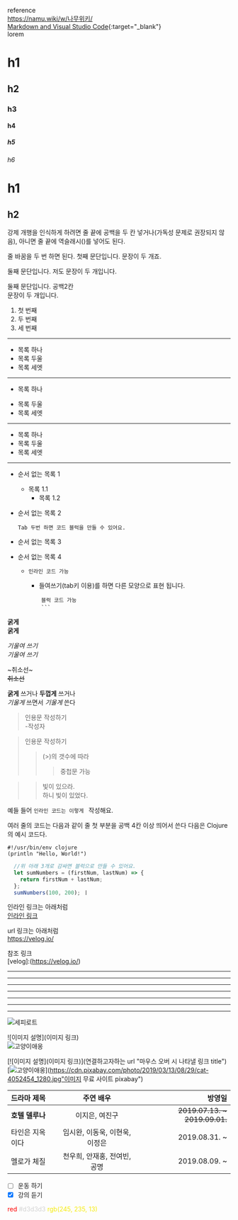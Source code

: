
reference  
<https://namu.wiki/w/나무위키/>  
[Markdown and Visual Studio Code](https://code.visualstudio.com/docs/languages/markdown){:target="_blank"}  
lorem



<!-- 제목(header) --> 
# h1
## h2
### h3
#### h4
##### h5
###### h6

h1
==

h2
--

<!-- 문단  -->
강제 개행을 인식하게 하려면 줄 끝에 공백을 두 칸 넣거나(가독성 문제로 권장되지 않음), 아니면 줄 끝에 역슬래시(\)를 넣어도 된다.

줄 바꿈을 두 번 하면 된다.
첫째 문단입니다. 문장이 두 개죠.

둘째 문단입니다. 저도
문장이 두 개입니다.

둘째 문단입니다. 공백2칸   
문장이 두 개입니다.

<!--  순서를 표기하는 목록 -->
1. 첫 번째
2. 두 번째
3. 세 번째

-----

<!-- 순서가 없는 목록  * - +  -->

* 목록 하나
* 목록 두울
* 목록 세엣

-----

* 목록 하나
+ 목록 두울
+ 목록 세엣

-----

+ 목록 하나
+ 목록 두울
+ 목록 세엣

-----


- 순서 없는 목록 1
    - 목록 1.1
        - 목록 1.2
- 순서 없는 목록 2
		
      Tab 두번 하면 코드 블럭을 만들 수 있어요.
* 순서 없는 목록 3
+ 순서 없는 목록 4
	+ `인라인 코드 가능`
    	+ 들여쓰기(tab키 이용)를 하면 다른 모양으로 표현 됩니다.
        
        ```　
		    블럭 코드 가능
		    ```　
<!-- 폰트 스타일 -->
__굵게__  
**굵게**  

_기울여 쓰기_  
*기울여 쓰기*  

~취소선~  
~~취소선~~  

**굵게** 쓰거나 __두껍게__ 쓰거나  
*기울게* 쓰면서 _기울게_ 쓴다

<!-- 인용문 -->
> 인용문 작성하기  
-작성자

> 인용문 작성하기  
>> (>)의 갯수에 따라
>>> 중첩문 가능

>> 빛이 있으라.  
> 하니 빛이 있었다.  
 
<!-- 인라인 코드(문장 중간에 표시) -->
예들 들어 `인라인 코드는 이렇게 `  작성해요.

<!-- 코드 -->
여러 줄의 코드는 다음과 같이 줄 첫 부분을 공백 4칸 이상 띄어서 쓴다
다음은 Clojure의 예시 코드다.  

    #!/usr/bin/env clojure
    (println "Hello, World!")

<!-- 여러 줄로 된 코드 블럭 -->
```javascript　
  //위 아래 3개로 감싸면 블럭으로 만들 수 있어요.
  let sumNumbers = (firstNum, lastNum) => {
    return firstNum + lastNum;
  };
  sumNumbers(100, 200); ㅣ
```

<!-- 링크 -->
인라인 링크는 아래처럼  
[인라인 링크](https://velog.io/)

url 링크는 아래처럼  
<https://velog.io/>

참조 링크  
[velog]:(https://velog.io/)

<!-- 가로줄 -->
***
-----
__ __ __ __ __ __ __

* * *
*****
- - -
------------

<!-- 그림 넣기 -->
![세피로트](https://cdn.pixabay.com/photo/2019/03/13/08/29/cat-4052454_1280.jpg "툴팁 메시지. 이 부분은 생략해도 됩니다.")

![이미지 설명](이미지 링크)  
![고양이애옹](https://cdn.pixabay.com/photo/2019/03/13/08/29/cat-4052454_1280.jpg)

[![이미지 설명](이미지 링크)](연결하고자하는 url "마우스 오버 시 나타낼 링크 title")  
[![고양이애옹](https://cdn.pixabay.com/photo/2019/03/13/08/29/cat-4052454_1280.jpg)](https://cdn.pixabay.com/photo/2019/03/13/08/29/cat-4052454_1280.jpg"이미지 무료 사이트 pixabay")

<!-- 테이블 -->
| 드라마 제목 | 주연 배우 | 방영일 |
|:----------|:----------:|----------:|
| **호텔 델루나** | 이지은, 여진구 | ~~2019.07.13. ~ 2019.09.01.~~ |
| 타인은 지옥이다 | 임시완, 이동욱, 이현욱, 이정은 | 2019.08.31. ~ |
| 멜로가 체질 | 천우희, 안재홍, 전여빈, 공명 | 2019.08.09. ~ |

<!-- 체크 박스 -->
- [ ] 운동 하기
- [x] 강의 듣기

<!-- 글자 색상 -->
<span style="color:red">red</span>
<span style="color:#d3d3d3">#d3d3d3</span>
<span style="color:rgb(245, 235, 13)">rgb(245, 235, 13)</span>
